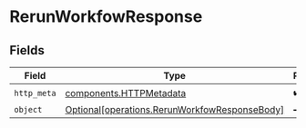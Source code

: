 # RerunWorkfowResponse


## Fields

| Field                                                                                                | Type                                                                                                 | Required                                                                                             | Description                                                                                          |
| ---------------------------------------------------------------------------------------------------- | ---------------------------------------------------------------------------------------------------- | ---------------------------------------------------------------------------------------------------- | ---------------------------------------------------------------------------------------------------- |
| `http_meta`                                                                                          | [components.HTTPMetadata](../../models/components/httpmetadata.md)                                   | :heavy_check_mark:                                                                                   | N/A                                                                                                  |
| `object`                                                                                             | [Optional[operations.RerunWorkfowResponseBody]](../../models/operations/rerunworkfowresponsebody.md) | :heavy_minus_sign:                                                                                   | 200                                                                                                  |
